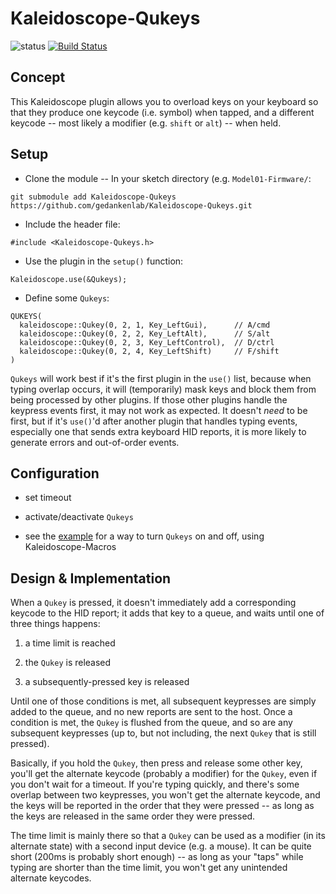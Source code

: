 # Kaleidoscope-Qukeys

![status][st:experimental] [![Build Status][travis:image]][travis:status]

 [travis:image]: https://travis-ci.org/gedankenlab/Kaleidoscope-Qukeys.svg?branch=master
 [travis:status]: https://travis-ci.org/gedankenlab/Kaleidoscope-Qukeys

 [st:stable]: https://img.shields.io/badge/stable-✔-black.svg?style=flat&colorA=44cc11&colorB=494e52
 [st:broken]: https://img.shields.io/badge/broken-X-black.svg?style=flat&colorA=e05d44&colorB=494e52
 [st:experimental]: https://img.shields.io/badge/experimental----black.svg?style=flat&colorA=dfb317&colorB=494e52

## Concept

This Kaleidoscope plugin allows you to overload keys on your keyboard so that they produce
one keycode (i.e. symbol) when tapped, and a different keycode -- most likely a modifier
(e.g. `shift` or `alt`) -- when held.


## Setup

- Clone the module -- In your sketch directory (e.g. `Model01-Firmware/`:
```
git submodule add Kaleidoscope-Qukeys https://github.com/gedankenlab/Kaleidoscope-Qukeys.git
```
- Include the header file:
```
#include <Kaleidoscope-Qukeys.h>
```
- Use the plugin in the `setup()` function:
```
Kaleidoscope.use(&Qukeys);
```
- Define some `Qukeys`:
```
QUKEYS(
  kaleidoscope::Qukey(0, 2, 1, Key_LeftGui),      // A/cmd
  kaleidoscope::Qukey(0, 2, 2, Key_LeftAlt),      // S/alt
  kaleidoscope::Qukey(0, 2, 3, Key_LeftControl),  // D/ctrl
  kaleidoscope::Qukey(0, 2, 4, Key_LeftShift)     // F/shift
)
```

`Qukeys` will work best if it's the first plugin in the `use()` list, because when typing
overlap occurs, it will (temporarily) mask keys and block them from being processed by
other plugins. If those other plugins handle the keypress events first, it may not work as
expected. It doesn't _need_ to be first, but if it's `use()`'d after another plugin that
handles typing events, especially one that sends extra keyboard HID reports, it is more
likely to generate errors and out-of-order events.


## Configuration

- set timeout

- activate/deactivate `Qukeys`

- see the
  [example](https://github.com/gedankenlab/Kaleidoscope-Qukeys/blob/master/examples/Qukeys/Qukeys.ino)
  for a way to turn `Qukeys` on and off, using Kaleidoscope-Macros


## Design & Implementation

When a `Qukey` is pressed, it doesn't immediately add a corresponding keycode to the HID
report; it adds that key to a queue, and waits until one of three things happens:

1. a time limit is reached

2. the `Qukey` is released

3. a subsequently-pressed key is released

Until one of those conditions is met, all subsequent keypresses are simply added to the
queue, and no new reports are sent to the host. Once a condition is met, the `Qukey` is
flushed from the queue, and so are any subsequent keypresses (up to, but not including,
the next `Qukey` that is still pressed).

Basically, if you hold the `Qukey`, then press and release some other key, you'll get the
alternate keycode (probably a modifier) for the `Qukey`, even if you don't wait for a
timeout. If you're typing quickly, and there's some overlap between two keypresses, you
won't get the alternate keycode, and the keys will be reported in the order that they were
pressed -- as long as the keys are released in the same order they were pressed.

The time limit is mainly there so that a `Qukey` can be used as a modifier (in its
alternate state) with a second input device (e.g. a mouse). It can be quite short (200ms
is probably short enough) -- as long as your "taps" while typing are shorter than the time
limit, you won't get any unintended alternate keycodes.
